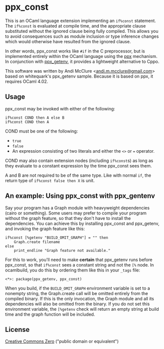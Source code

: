 ppx_const
=========

This is an OCaml language extension implementing an `if%const` statement. The `if%const` is evaluated at compile time, and the appropriate clause substituted without the ignored clause being fully compiled. This allows you to avoid consequences such as module inclusion or type inference changes which would otherwise have resulted from the ignored clause.

In other words, ppx\_const works like `#if` in the C preprocessor, but is implemented entirely within the OCaml language using the [ppx](http://whitequark.org/blog/2014/04/16/a-guide-to-extension-points-in-ocaml/) mechanism. In conjunction with [ppx_getenv](https://github.com/whitequark/ppx_getenv), it provides a lightweight alternative to Cppo.

This software was written by Andi McClure <<andi.m.mcclure@gmail.com>> based on whitequark's ppx\_getenv sample. Because it is based on ppx, it requires OCaml 4.02.

Usage
-----

ppx\_const may be invoked with either of the following:

    if%const COND then A else B
    if%const COND then A

COND must be one of the following:

* `true`
* `false`
* An expression consisting of two literals and either the `<>` or `=` operator.

COND may also contain extension nodes (including `if%const`s) as long as they evaluate to a constant expression by the time ppx\_const sees them.

A and B are not required to be of the same type. Like with normal `if`, the return type of `if%const false then X` is unit.

An example: Using ppx_const with ppx\_gentenv
--------------------------------------------

Say your program has a Graph module with heavyweight dependencies (cairo or something). Some users may prefer to compile your program without the graph feature, so that they don't have to install the dependencies. You can achieve this by installing ppx\_const and ppx\_getenv, and invoking the graph feature like this:

	if%const [%getenv "BUILD_OMIT_GRAPH"] = "" then
		Graph.create filename
	else
		print_endline "Graph feature not available."

For this to work, you'll need to make **certain** that ppx\_getenv runs before ppx\_const, so that `if%const` sees a constant string and not the `[%` node. In ocamlbuild, you do this by ordering them like this in your `_tags` file:

	<*>: package(ppx_getenv, ppx_const)

When you build, if the `BUILD_OMIT_GRAPH` environment variable is set to a nonempty string, the Graph.create call will be omitted entirely from the compiled binary. If this is the only invocation, the Graph module and all its dependencies will also be omitted from the binary. If you do not set this environment variable, the `[%getenv` check will return an empty string at build time and the graph function will be included.

License
-------

[Creative Commons Zero](LICENSE.txt) ("public domain or equivalent")
